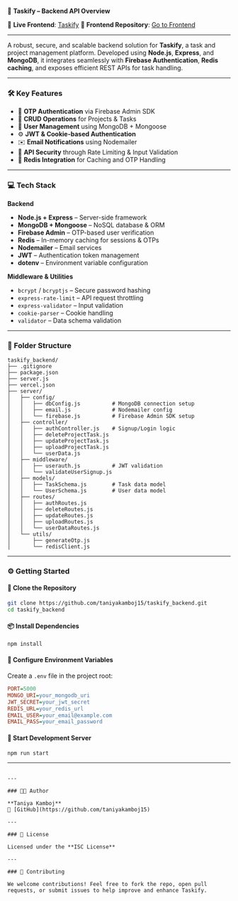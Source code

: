 🚀 **Taskify – Backend API Overview**

🔗 **Live Frontend**: [Taskify](https://taskify.taniyakamboj.info)
📁 **Frontend Repository**: [Go to Frontend](https://github.com/taniyakamboj15/taskify_frontend)

---

A robust, secure, and scalable backend solution for **Taskify**, a task and project management platform. Developed using **Node.js**, **Express**, and **MongoDB**, it integrates seamlessly with **Firebase Authentication**, **Redis caching**, and exposes efficient REST APIs for task handling.

---

### 🛠️ Key Features

* 🔐 **OTP Authentication** via Firebase Admin SDK
* 📁 **CRUD Operations** for Projects & Tasks
* 🧠 **User Management** using MongoDB + Mongoose
* ⚙️ **JWT & Cookie-based Authentication**
* ✉️ **Email Notifications** using Nodemailer
* 💨 **API Security** through Rate Limiting & Input Validation
* 🧾 **Redis Integration** for Caching and OTP Handling

---

### 💻 Tech Stack

**Backend**

* **Node.js + Express** – Server-side framework
* **MongoDB + Mongoose** – NoSQL database & ORM
* **Firebase Admin** – OTP-based user verification
* **Redis** – In-memory caching for sessions & OTPs
* **Nodemailer** – Email services
* **JWT** – Authentication token management
* **dotenv** – Environment variable configuration

**Middleware & Utilities**

* `bcrypt` / `bcryptjs` – Secure password hashing
* `express-rate-limit` – API request throttling
* `express-validator` – Input validation
* `cookie-parser` – Cookie handling
* `validator` – Data schema validation

---

### 📁 Folder Structure

```
taskify_backend/
├── .gitignore
├── package.json
├── server.js
├── vercel.json
├── server/
│   ├── config/
│   │   ├── dbConfig.js          # MongoDB connection setup
│   │   ├── email.js             # Nodemailer config
│   │   └── firebase.js          # Firebase Admin SDK setup
│   ├── controller/
│   │   ├── authController.js    # Signup/Login logic
│   │   ├── deleteProjectTask.js
│   │   ├── updateProjectTask.js
│   │   ├── uploadProjectTask.js
│   │   └── userData.js
│   ├── middleware/
│   │   ├── userauth.js          # JWT validation
│   │   └── validateUserSignup.js
│   ├── models/
│   │   ├── TaskSchema.js        # Task data model
│   │   └── UserSchema.js        # User data model
│   ├── routes/
│   │   ├── authRoutes.js
│   │   ├── deleteRoutes.js
│   │   ├── updateRoutes.js
│   │   ├── uploadRoutes.js
│   │   └── userDataRoutes.js
│   └── utils/
│       ├── generateOtp.js
│       └── redisClient.js
```

---

### ⚙️ Getting Started

#### 🔄 Clone the Repository

```bash
git clone https://github.com/taniyakamboj15/taskify_backend.git
cd taskify_backend
```

#### 📦 Install Dependencies

```bash
npm install
```

#### 🔐 Configure Environment Variables

Create a `.env` file in the project root:

```ini
PORT=5000
MONGO_URI=your_mongodb_uri
JWT_SECRET=your_jwt_secret
REDIS_URL=your_redis_url
EMAIL_USER=your_email@example.com
EMAIL_PASS=your_email_password
```

#### 🚀 Start Development Server

```bash
npm run start
```

---


```

---

### 👩‍💻 Author

**Taniya Kamboj**
🔗 [GitHub](https://github.com/taniyakamboj15)

---

### 📄 License

Licensed under the **ISC License**

---

### 🤝 Contributing

We welcome contributions! Feel free to fork the repo, open pull requests, or submit issues to help improve and enhance Taskify.
